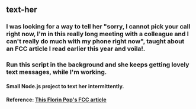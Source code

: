 ## text-her

### I was looking for a way to tell her "sorry, I cannot pick your call right now, I'm in this really long meeting with a colleague and I can't really do much with my phone right now", taught about an FCC article I read earlier this year and voila!. 
### Run this script in the background and she keeps getting lovely text messages, while I'm working.

#### Small Node.js project to text her intermittently.
#### Reference: [This Florin Pop's FCC article](https://www.freecodecamp.org/news/send-a-romantic-message-every-hour-to-your-valentine/)
